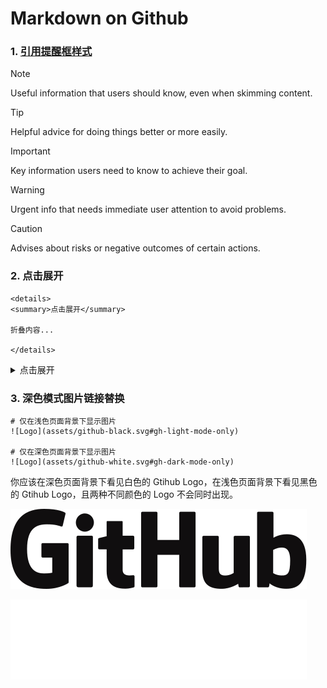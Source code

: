 # Markdown on Github

### 1. [引用提醒框样式](https://docs.github.com/en/get-started/writing-on-github/getting-started-with-writing-and-formatting-on-github/basic-writing-and-formatting-syntax)

> [!NOTE]
> Useful information that users should know, even when skimming content.

> [!TIP]
> Helpful advice for doing things better or more easily.

> [!IMPORTANT]
> Key information users need to know to achieve their goal.

> [!WARNING]
> Urgent info that needs immediate user attention to avoid problems.

> [!CAUTION]
> Advises about risks or negative outcomes of certain actions.



### 2. 点击展开

```
<details>
<summary>点击展开</summary>

折叠内容...

</details>
```

<details>
<summary>点击展开</summary>
折叠内容...



> [!CAUTION]
> 折叠内容下的引用提醒框样式无法正常渲染。



</details>

### 3. 深色模式图片链接替换

```
# 仅在浅色页面背景下显示图片
![Logo](assets/github-black.svg#gh-light-mode-only)

# 仅在深色页面背景下显示图片
![Logo](assets/github-white.svg#gh-dark-mode-only)
```

你应该在深色页面背景下看见白色的 Gtihub Logo，在浅色页面背景下看见黑色的 Gtihub Logo，且两种不同颜色的 Logo 不会同时出现。

![Logo](assets/github-black.svg#gh-light-mode-only)

![Logo](assets/github-white.svg#gh-dark-mode-only)
